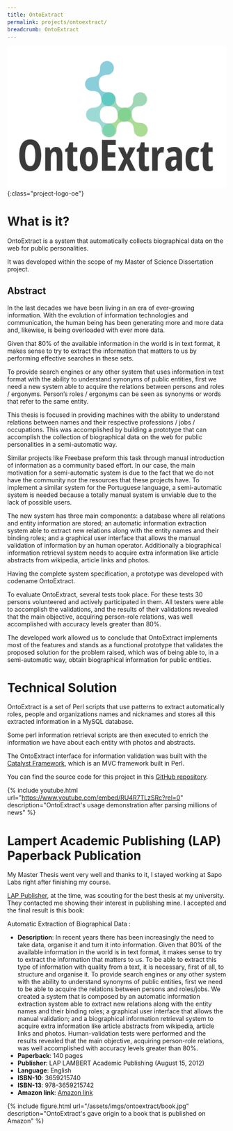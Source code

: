 ```yaml
---
title: OntoExtract
permalink: projects/ontoextract/
breadcrumb: OntoExtract
---
```


![Logo](/assets/imgs/ontoextract/logo.png){:class="project-logo-oe"}

# What is it?

OntoExtract is a system that automatically collects biographical data on the web for public personalities.


It was developed within the scope of my Master of Science Dissertation project.

## Abstract

In the last decades we have been living in an era of ever-growing information. With the evolution of information technologies and communication, the human being has been generating more and more data and, likewise, is being overloaded with ever more data.

Given that 80% of the available information in the world is in text format, it makes sense to try to extract the information that matters to us by performing effective searches in these sets.

To provide search engines or any other system that uses information in text format with the ability to understand synonyms of public entities, first we need a new system able to acquire the relations between persons and roles / ergonyms. Person’s roles / ergonyms can be seen as synonyms or words that refer to the same entity.

This thesis is focused in providing machines with the ability to understand relations between names and their respective professions / jobs / occupations. This was accomplished by building a prototype that can accomplish the collection of biographical data on the web for public personalities in a semi-automatic way.

Similar projects like Freebase preform this task through manual introduction of information as a community based effort. In our case, the main motivation for a semi-automatic system is due to the fact that we do not have the community nor the resources that these projects have. To implement a similar system for the Portuguese language, a semi-automatic system is needed because a totally manual system is unviable due to the lack of possible users.

The new system has three main components: a database where all relations and entity information are stored; an automatic information extraction system able to extract new relations along with the entity names and their binding roles; and a graphical user interface that allows the manual validation of information by an human operator. Additionally a biographical information retrieval system needs to acquire extra information like article abstracts from wikipedia, article links and photos.

Having the complete system specification, a prototype was developed with codename OntoExtract.

To evaluate OntoExtract, several tests took place. For these tests 30 persons volunteered and actively participated in them. All testers were able to accomplish the validations, and the results of their validations revealed that the main objective, acquiring person-role relations, was well accomplished with accuracy levels greater than 80%.

The developed work allowed us to conclude that OntoExtract implements most of the features and stands as a functional prototype that validates the proposed solution for the problem raised, which was of being able to, in a semi-automatic way, obtain biographical information for public entities.


# Technical Solution

OntoExtract is a set of Perl scripts that use patterns to extract automatically roles, people and organizations names and nicknames and stores all this extracted information in a MySQL database.

Some perl information retrieval scripts are then executed to enrich the information we have about each entity with photos and abstracts.

The OntoExtract interface for information validation was built with the [Catalyst Framework](http://www.catalystframework.org/), which is an MVC framework built in Perl.

You can find the source code for this project in this [GitHub repository](https://github.com/zepedropaixao/ontoextract).

{% include youtube.html url="https://www.youtube.com/embed/RU4R7TLzSRc?rel=0" description="OntoExtract's usage demonstration after parsing millions of news" %}

# Lampert Academic Publishing (LAP) Paperback Publication

My Master Thesis went very well and thanks to it, I stayed working at Sapo Labs right after finishing my course. 

[LAP Publisher](https://www.lap-publishing.com/), at the time, was scouting for the best thesis at my university. They contacted me showing their interest in publishing mine. I accepted and the final result is this book:

Automatic Extraction of Biographical Data :

- **Description**: In recent years there has been increasingly the need to take data, organise it and turn it into information. Given that 80% of the available information in the world is in text format, it makes sense to try to extract the information that matters to us. To be able to extract this type of information with quality from a text, it is necessary, first of all, to structure and organise it. To provide search engines or any other system with the ability to understand synonyms of public entities, first we need to be able to acquire the relations between persons and roles/jobs. We created a system that is composed by an automatic information extraction system able to extract new relations along with the entity names and their binding roles; a graphical user interface that allows the manual validation; and a biographical information retrieval system to acquire extra information like article abstracts from wikipedia, article links and photos. Human-validation tests were performed and the results revealed that the main objective, acquiring person-role relations, was well accomplished with accuracy levels greater than 80%.
- **Paperback**: 140 pages
- **Publisher**: LAP LAMBERT Academic Publishing (August 15, 2012)
- **Language**: English
- **ISBN-10**: 3659215740
- **ISBN-13**: 978-3659215742
- **Amazon link**: [Amazon link](https://www.amazon.com/Automatic-Extraction-of-Biographical-Data/dp/3659215740)


{% include figure.html url="/assets/imgs/ontoextract/book.jpg" description="OntoExtract's gave origin to a book that is published on Amazon" %}
